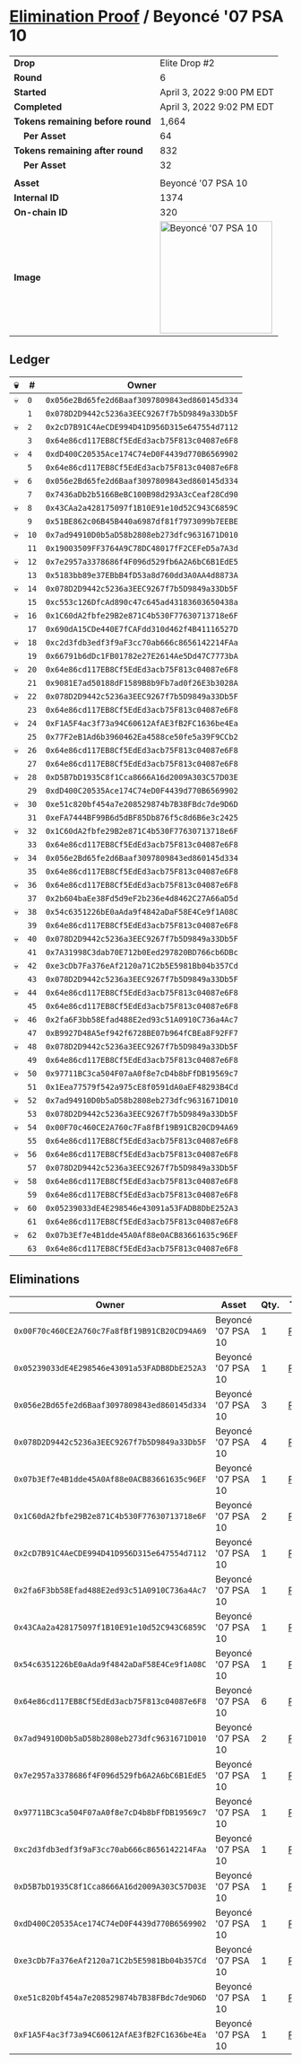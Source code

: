 # [Elimination Proof](./readme.md) / Beyoncé &#039;07 PSA 10

|||
|---|---|
| **Drop** | Elite Drop #2 |
| **Round** | 6 |
| **Started** | April 3, 2022 9:00 PM EDT |
| **Completed** | April 3, 2022 9:02 PM EDT |
| **Tokens remaining before round** | 1,664 |
| **&nbsp;&nbsp;&nbsp;&nbsp;Per Asset** | 64 |
| **Tokens remaining after round** | 832 |
| **&nbsp;&nbsp;&nbsp;&nbsp;Per Asset** | 32 |
| | |
| **Asset** | Beyoncé &#039;07 PSA 10 |
| **Internal ID** | 1374 |
| **On-chain ID** | 320 |
| **Image** | <img src="https://tcdn.blokpax.com/95e5eeed-5ee7-4fe5-b388-68cfe329fdad/a8108688fc6090d3aed8cc1b0ec23af95414d5d7e4a194ac747ea2bc307d9263.png" height="200" alt="Beyoncé &#039;07 PSA 10" /> |

## Ledger

| 💀 | # | Owner |
| --- | --- | --- |
| 💀 | `0` | `0x056e2Bd65fe2d6Baaf3097809843ed860145d334` |
|  | `1` | `0x078D2D9442c5236a3EEC9267f7b5D9849a33Db5F` |
| 💀 | `2` | `0x2cD7B91C4AeCDE994D41D956D315e647554d7112` |
|  | `3` | `0x64e86cd117EB8Cf5EdEd3acb75F813c04087e6F8` |
| 💀 | `4` | `0xdD400C20535Ace174C74eD0F4439d770B6569902` |
|  | `5` | `0x64e86cd117EB8Cf5EdEd3acb75F813c04087e6F8` |
| 💀 | `6` | `0x056e2Bd65fe2d6Baaf3097809843ed860145d334` |
|  | `7` | `0x7436aDb2b5166BeBC100B98d293A3cCeaf28Cd90` |
| 💀 | `8` | `0x43CAa2a428175097f1B10E91e10d52C943C6859C` |
|  | `9` | `0x51BE862c06B45B440a6987df81f7973099b7EEBE` |
| 💀 | `10` | `0x7ad94910D0b5aD58b2808eb273dfc9631671D010` |
|  | `11` | `0x19003509FF3764A9C78DC48017fF2CEFeD5a7A3d` |
| 💀 | `12` | `0x7e2957a3378686f4F096d529fb6A2A6bC6B1EdE5` |
|  | `13` | `0x5183bb89e37EBbB4fD53a8d760dd3A0AA4d8873A` |
| 💀 | `14` | `0x078D2D9442c5236a3EEC9267f7b5D9849a33Db5F` |
|  | `15` | `0xc553c126DfcAd890c47c645ad43183603650438a` |
| 💀 | `16` | `0x1C60dA2fbfe29B2e871C4b530F77630713718e6F` |
|  | `17` | `0x690dA15CDe440E7fCAFdd310d462f4B41116527D` |
| 💀 | `18` | `0xc2d3fdb3edf3f9aF3cc70ab666c8656142214FAa` |
|  | `19` | `0x66791b6dDc1FB01782e27E2614Ae5Dd47C7773bA` |
| 💀 | `20` | `0x64e86cd117EB8Cf5EdEd3acb75F813c04087e6F8` |
|  | `21` | `0x9081E7ad50188dF1589B8b9Fb7ad0f26E3b3028A` |
| 💀 | `22` | `0x078D2D9442c5236a3EEC9267f7b5D9849a33Db5F` |
|  | `23` | `0x64e86cd117EB8Cf5EdEd3acb75F813c04087e6F8` |
| 💀 | `24` | `0xF1A5F4ac3f73a94C60612AfAE3fB2FC1636be4Ea` |
|  | `25` | `0x77F2eB1Ad6b3960462Ea4588ce50fe5a39F9CCb2` |
| 💀 | `26` | `0x64e86cd117EB8Cf5EdEd3acb75F813c04087e6F8` |
|  | `27` | `0x64e86cd117EB8Cf5EdEd3acb75F813c04087e6F8` |
| 💀 | `28` | `0xD5B7bD1935C8f1Cca8666A16d2009A303C57D03E` |
|  | `29` | `0xdD400C20535Ace174C74eD0F4439d770B6569902` |
| 💀 | `30` | `0xe51c820bf454a7e208529874b7B38FBdc7de9D6D` |
|  | `31` | `0xeFA7444BF99B6d5dBF85Db876f5c8d6B6e3c2425` |
| 💀 | `32` | `0x1C60dA2fbfe29B2e871C4b530F77630713718e6F` |
|  | `33` | `0x64e86cd117EB8Cf5EdEd3acb75F813c04087e6F8` |
| 💀 | `34` | `0x056e2Bd65fe2d6Baaf3097809843ed860145d334` |
|  | `35` | `0x64e86cd117EB8Cf5EdEd3acb75F813c04087e6F8` |
| 💀 | `36` | `0x64e86cd117EB8Cf5EdEd3acb75F813c04087e6F8` |
|  | `37` | `0x2b604baEe38Fd5d9eF2b236e4d8462C27A66aD5d` |
| 💀 | `38` | `0x54c6351226bE0aAda9f4842aDaF58E4Ce9f1A08C` |
|  | `39` | `0x64e86cd117EB8Cf5EdEd3acb75F813c04087e6F8` |
| 💀 | `40` | `0x078D2D9442c5236a3EEC9267f7b5D9849a33Db5F` |
|  | `41` | `0x7A31998C3dab70E712b0Eed297820BD766cb6DBc` |
| 💀 | `42` | `0xe3cDb7Fa376eAf2120a71C2b5E5981Bb04b357Cd` |
|  | `43` | `0x078D2D9442c5236a3EEC9267f7b5D9849a33Db5F` |
| 💀 | `44` | `0x64e86cd117EB8Cf5EdEd3acb75F813c04087e6F8` |
|  | `45` | `0x64e86cd117EB8Cf5EdEd3acb75F813c04087e6F8` |
| 💀 | `46` | `0x2fa6F3bb58Efad488E2ed93c51A0910C736a4Ac7` |
|  | `47` | `0xB9927D48A5ef942f6728BE07b964fCBEa8F92FF7` |
| 💀 | `48` | `0x078D2D9442c5236a3EEC9267f7b5D9849a33Db5F` |
|  | `49` | `0x64e86cd117EB8Cf5EdEd3acb75F813c04087e6F8` |
| 💀 | `50` | `0x97711BC3ca504F07aA0f8e7cD4b8bFfDB19569c7` |
|  | `51` | `0x1Eea77579f542a975cE8f0591dA0aEF48293B4Cd` |
| 💀 | `52` | `0x7ad94910D0b5aD58b2808eb273dfc9631671D010` |
|  | `53` | `0x078D2D9442c5236a3EEC9267f7b5D9849a33Db5F` |
| 💀 | `54` | `0x00F70c460CE2A760c7Fa8fBf19B91CB20CD94A69` |
|  | `55` | `0x64e86cd117EB8Cf5EdEd3acb75F813c04087e6F8` |
| 💀 | `56` | `0x64e86cd117EB8Cf5EdEd3acb75F813c04087e6F8` |
|  | `57` | `0x078D2D9442c5236a3EEC9267f7b5D9849a33Db5F` |
| 💀 | `58` | `0x64e86cd117EB8Cf5EdEd3acb75F813c04087e6F8` |
|  | `59` | `0x64e86cd117EB8Cf5EdEd3acb75F813c04087e6F8` |
| 💀 | `60` | `0x05239033dE4E298546e43091a53FADB8DbE252A3` |
|  | `61` | `0x64e86cd117EB8Cf5EdEd3acb75F813c04087e6F8` |
| 💀 | `62` | `0x07b3Ef7e4B1dde45A0Af88e0ACB83661635c96EF` |
|  | `63` | `0x64e86cd117EB8Cf5EdEd3acb75F813c04087e6F8` |


## Eliminations

| Owner | Asset | Qty. | Transaction |
| --- | --- | --- | --- |
| `0x00F70c460CE2A760c7Fa8fBf19B91CB20CD94A69` | Beyoncé '07 PSA 10 | 1 | [Polygonscan](https://polygonscan.com/tx/0x30247b72dc3fa6946f765ea171f9fc8c69ec7dc3d627e3438521eecce03f1a14) |
| `0x05239033dE4E298546e43091a53FADB8DbE252A3` | Beyoncé '07 PSA 10 | 1 | [Polygonscan](https://polygonscan.com/tx/0xd1b8d6854a64eb9374d2af8003e66d1b3ee7a0652e1d9b9418d12ebeff7e8b04) |
| `0x056e2Bd65fe2d6Baaf3097809843ed860145d334` | Beyoncé '07 PSA 10 | 3 | [Polygonscan](https://polygonscan.com/tx/0x74db5a6a3e3d9c675843002e57013feee0a1446797d5853cc535f91cf56d6886) |
| `0x078D2D9442c5236a3EEC9267f7b5D9849a33Db5F` | Beyoncé '07 PSA 10 | 4 | [Polygonscan](https://polygonscan.com/tx/0xe6d9ec5c7d2e1d260403180884180f9d248bca5b1833b3c907ef9d60d877b708) |
| `0x07b3Ef7e4B1dde45A0Af88e0ACB83661635c96EF` | Beyoncé '07 PSA 10 | 1 | [Polygonscan](https://polygonscan.com/tx/0x4e08812f40e3bfe44d8b82fba066875abba342e07307788601c0849bfa99d7fd) |
| `0x1C60dA2fbfe29B2e871C4b530F77630713718e6F` | Beyoncé '07 PSA 10 | 2 | [Polygonscan](https://polygonscan.com/tx/0x05ee404c6da1a1f0570987de31e4dded31cbf83469749848660c775c2290104d) |
| `0x2cD7B91C4AeCDE994D41D956D315e647554d7112` | Beyoncé '07 PSA 10 | 1 | [Polygonscan](https://polygonscan.com/tx/0xcdbc7d3dd8d2c9f4b32d0518c9bced5a23cc18bb6bc1d2156101ca987774d71b) |
| `0x2fa6F3bb58Efad488E2ed93c51A0910C736a4Ac7` | Beyoncé '07 PSA 10 | 1 | [Polygonscan](https://polygonscan.com/tx/0xf725a22c1bbdf9afea52b42c2d550b678e783b6994aa7f6855739a7fc9cf3157) |
| `0x43CAa2a428175097f1B10E91e10d52C943C6859C` | Beyoncé '07 PSA 10 | 1 | [Polygonscan](https://polygonscan.com/tx/0x72467c0554774adbcdb7b71c6a93d908d2674dd0e1e35d00c53a31943a333a4a) |
| `0x54c6351226bE0aAda9f4842aDaF58E4Ce9f1A08C` | Beyoncé '07 PSA 10 | 1 | [Polygonscan](https://polygonscan.com/tx/0x0e5448a39f7915edc10f2fdea19c6d1b3cb728b857c69caf94eccb9dfc8cfa47) |
| `0x64e86cd117EB8Cf5EdEd3acb75F813c04087e6F8` | Beyoncé '07 PSA 10 | 6 | [Polygonscan](https://polygonscan.com/tx/0x356e13855ca2609583840e1490e629bb932b6de0ff2ba2d250f28f19726d3a79) |
| `0x7ad94910D0b5aD58b2808eb273dfc9631671D010` | Beyoncé '07 PSA 10 | 2 | [Polygonscan](https://polygonscan.com/tx/0xca4ff2ffce68105d630eb11c2ab01d3646706932d08c539c6d57b5ce1a403962) |
| `0x7e2957a3378686f4F096d529fb6A2A6bC6B1EdE5` | Beyoncé '07 PSA 10 | 1 | [Polygonscan](https://polygonscan.com/tx/0x1f0521b0a5283a54985c87325bd45f44ff869e72e5fc127b9dd5ecae71946460) |
| `0x97711BC3ca504F07aA0f8e7cD4b8bFfDB19569c7` | Beyoncé '07 PSA 10 | 1 | [Polygonscan](https://polygonscan.com/tx/0xa595603ebcffab9de8a263ca73f5ab9cbc479998f32db8cf29551bdf4c0a0ee7) |
| `0xc2d3fdb3edf3f9aF3cc70ab666c8656142214FAa` | Beyoncé '07 PSA 10 | 1 | [Polygonscan](https://polygonscan.com/tx/0x6e19c85ed1c3a3fb26c038ee3a98850bbbb08d82bc6d66bd1093296b9e789c83) |
| `0xD5B7bD1935C8f1Cca8666A16d2009A303C57D03E` | Beyoncé '07 PSA 10 | 1 | [Polygonscan](https://polygonscan.com/tx/0x9b4d50957b9419f0121236b110c57a4de2c062921adea5e4605c2fcbcc5c4c0e) |
| `0xdD400C20535Ace174C74eD0F4439d770B6569902` | Beyoncé '07 PSA 10 | 1 | [Polygonscan](https://polygonscan.com/tx/0xa4c328ddcf78398f665246f02fad92d6771bf2735d6a7483986072fb9ed5023b) |
| `0xe3cDb7Fa376eAf2120a71C2b5E5981Bb04b357Cd` | Beyoncé '07 PSA 10 | 1 | [Polygonscan](https://polygonscan.com/tx/0x6902484ff12de9ced4f35dde53a93330422556b8876617f2bedc8796ce78ddc7) |
| `0xe51c820bf454a7e208529874b7B38FBdc7de9D6D` | Beyoncé '07 PSA 10 | 1 | [Polygonscan](https://polygonscan.com/tx/0x8d6dc9dec897f0d8388325cd7f69457408dd59a2f62e64926e0a29c2ae8ac874) |
| `0xF1A5F4ac3f73a94C60612AfAE3fB2FC1636be4Ea` | Beyoncé '07 PSA 10 | 1 | [Polygonscan](https://polygonscan.com/tx/0x554abf07aa5c28c8a6f4d255734d27722d7097435bf9779bc5b66b5def42de20) |
